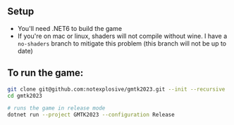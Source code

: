 ## Setup
- You'll need .NET6 to build the game
- If you're on mac or linux, shaders will not compile without wine. I have a `no-shaders` branch to mitigate this problem (this branch will not be up to date)

## To run the game:

```bash
git clone git@github.com:notexplosive/gmtk2023.git --init --recursive
cd gmtk2023

# runs the game in release mode
dotnet run --project GMTK2023 --configuration Release
```